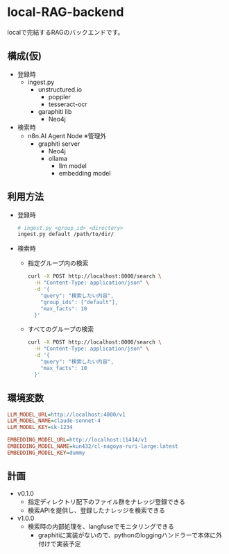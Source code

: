 # local-RAG-backend

localで完結するRAGのバックエンドです。

## 構成(仮)

- 登録時
  - ingest.py
    - unstructured.io
      - poppler
      - tesseract-ocr
    - garaphiti lib
      - Neo4j
- 検索時
  - n8n.AI Agent Node ※管理外
    - graphiti server
      - Neo4j
      - ollama
        - llm model
        - embedding model

## 利用方法

- 登録時

  ```sh
  # ingest.py <group_id> <directory>
  ingest.py default /path/to/dir/
  ```

- 検索時
  - 指定グループ内の検索

    ```sh
    curl -X POST http://localhost:8000/search \
      -H "Content-Type: application/json" \
      -d '{
        "query": "検索したい内容",
        "group_ids": ["default"],
        "max_facts": 10
      }'
    ```

  - すべてのグループの検索

    ```sh
    curl -X POST http://localhost:8000/search \
      -H "Content-Type: application/json" \
      -d '{
        "query": "検索したい内容",
        "max_facts": 10
      }'
    ```

## 環境変数

```ini
LLM_MODEL_URL=http://localhost:4000/v1
LLM_MODEL_NAME=claude-sonnet-4
LLM_MODEL_KEY=sk-1234

EMBEDDING_MODEL_URL=http://localhost:11434/v1
EMBEDDING_MODEL_NAME=kun432/cl-nagoya-ruri-large:latest
EMBEDDING_MODEL_KEY=dummy
```

## 計画

- v0.1.0
  - 指定ディレクトリ配下のファイル群をナレッジ登録できる
  - 検索APIを提供し、登録したナレッジを検索できる
- v1.0.0
  - 検索時の内部処理を、langfuseでモニタリングできる
    - graphitiに実装がないので、pythonのloggingハンドラーで本体に外付けで実装予定
